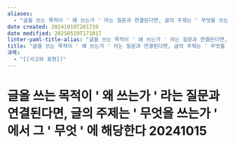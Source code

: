 ```yaml
---
aliases:
  - "글을 쓰는 목적이 ' 왜 쓰는가 ' 라는 질문과 연결된다면, 글의 주제는 ' 무엇을 쓰는가 ' 에서 그 ' 무엇 ' 에 해당한다 20241015"
date created: 20241019T201739
date modified: 20250519T171017
linter-yaml-title-alias: "글을 쓰는 목적이 ' 왜 쓰는가 ' 라는 질문과 연결된다면, 글의 주제는 ' 무엇을 쓰는가 ' 에서 그 ' 무엇 ' 에 해당한다 20241015"
title: "글을 쓰는 목적이 ' 왜 쓰는가 ' 라는 질문과 연결된다면, 글의 주제는 ' 무엇을 쓰는가 ' 에서 그 ' 무엇 ' 에 해당한다 20241015"
과목:
  - "[[사고와 표현]]"
---
```


# 글을 쓰는 목적이 ' 왜 쓰는가 ' 라는 질문과 연결된다면, 글의 주제는 ' 무엇을 쓰는가 ' 에서 그 ' 무엇 ' 에 해당한다 20241015

